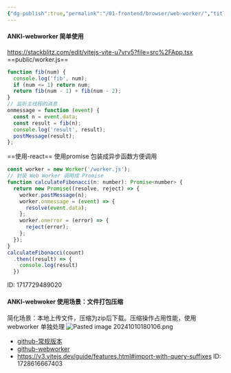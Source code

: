 ```yaml
---
{"dg-publish":true,"permalink":"/01-frontend/browser/web-worker/","title":"浏览器中web-worker 简单使用示例，及场景介绍","tags":["js","browser","web-worker"],"created":"2024-10-23T10:49:57.000+08:00","updated":"2024-10-23T10:49:57.000+08:00"}
---
```



#### ANKI-webworker 简单使用
https://stackblitz.com/edit/vitejs-vite-u7vrv5?file=src%2FApp.tsx
==public/worker.js==
```js
function fib(num) {
  console.log('fib', num);
  if (num <= 1) return num;
  return fib(num - 1) + fib(num - 2);
}
// 监听主线程的消息
onmessage = function (event) {
  const n = event.data;
  const result = fib(n);
  console.log('result', result);
  postMessage(result);
};
```
==使用-react==
使用promise 包装成异步函数方便调用
```js
const worker = new Worker('/worker.js');
// 封装 Web Worker 调用成 Promise
function calculateFibonacci(n: number): Promise<number> {
  return new Promise((resolve, reject) => {
    worker.postMessage(n);
    worker.onmessage = (event) => {
      resolve(event.data);
    };
    worker.onerror = (error) => {
      reject(error);
    };
  });
}
calculateFibonacci(count)
  .then((result) => {
	console.log(result)
  })
```
ID: 1717729489020


#### ANKI-webwoker 使用场景：文件打包压缩
简化场景：本地上传文件，压缩为zip后下载。压缩操作占用性能，使用webworker 单独处理
![Pasted image 20241010180106.png](/img/user/attachments/Pasted%20image%2020241010180106.png)
+ [github-常规版本](https://stackblitz.com/~/github.com/escapeWu/webworker-imgs2zip/tree/main?file=src/App.tsx)
+ [github-webworker](https://stackblitz.com/~/github.com/escapeWu/webworker-imgs2zip/tree/feat-webwork?file=src/App.tsx)
+ https://v3.vitejs.dev/guide/features.html#import-with-query-suffixes
ID: 1728616667403
